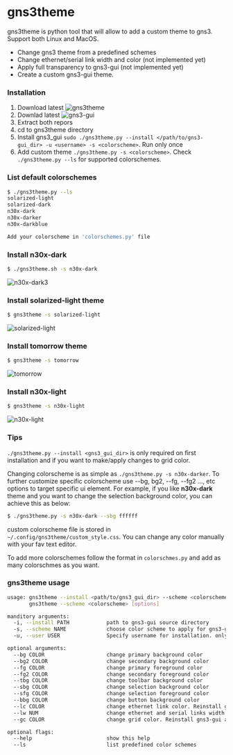 # gns3theme

gns3theme is python tool that will allow to add a custom theme to gns3. Support both Linux and MacOS.
- Change gns3 theme from a predefined schemes 
- Change ethernet/serial link width and color (not implemented yet)
- Apply full transparency to gns3-gui (not implemented yet)
- Create a custom gns3-gui theme.

### Installation
1. Download latest ![gns3theme](https://github.com/n3oxmind/gns3theme/tree/master)
1. Downlad latest ![gns3-gui](https://github.com/GNS3/gns3-gui/releases)
4. Extract both repors
3. cd to gns3theme directory
4. Install gns3_gui `sudo ./gns3theme.py --install </path/to/gns3-gui_dir> -u <username> -s <colorscheme>`. Run only once
5. Add custom theme `./gns3theme.py -s <colorscheme>`. Check `./gns3theme.py --ls` for supported colorschemes.

### List default colorschemes
```sh
$ ./gns3theme.py --ls
solarized-light
solarized-dark
n30x-dark
n30x-darker
n30x-darkblue

Add your colorscheme in 'colorschemes.py' file
```

### Install n30x-dark
```sh
$ ./gns3theme.sh -s n30x-dark
```
![n30x-dark3](https://user-images.githubusercontent.com/10103340/44069564-3681323a-9f34-11e8-9f6c-7d458b0298bf.png)


### Install solarized-light theme
```sh
$ gns3theme -s solarized-light
```
![solarized-light](https://user-images.githubusercontent.com/10103340/44070067-9d04544a-9f36-11e8-9793-e73522e9002b.png)


### Install tomorrow theme
```sh
$ gns3theme -s tomorrow
```
![tomorrow](https://user-images.githubusercontent.com/10103340/44069498-f4c867aa-9f33-11e8-8ca1-82a26cca134e.png)


### Install n30x-light
```sh
$ gns3theme -s n30x-light
```
![n30x-light](https://user-images.githubusercontent.com/10103340/44069475-d54f28be-9f33-11e8-8a0e-f1fc3bf889c1.png)


### Tips
`./gns3theme.py --install <gns3_gui_dir>` is only required on first installation and if you want to make/apply changes to grid color.

Changing colorscheme is as simple as `./gns3theme.py -s n30x-darker`. To further customize specific colorscheme use --bg, bg2, --fg, --fg2 ..., etc options to target specific ui element. For example, if you like **n30x-dark** theme and you want to change the selection background color, you can achieve this as below:
```sh
$ ./gns3theme.py -s n30x-dark --sbg ffffff
```
custom colorscheme file is stored in `~/.config/gns3theme/custom_style.css`. You can change any color manually with your fav text editor. 

To add more colorschemes follow the format in `colorschmes.py` and add as many colorschmes as you want.

### gns3theme usage
```sh
usage: gns3theme --install <path/to/gns3_gui_dir> --scheme <colorscheme>
       gns3theme --scheme <colorscheme> [options]

manditory arguments:
  -i, --install PATH            path to gns3-gui source directory
  -s, --scheme NAME             choose color scheme to apply for gns3-gui
  -u, --user USER               Specify username for installation. only used with --install option

optional arguments:
  --bg COLOR                    change primary background color
  --bg2 COLOR                   change secondary background color
  --fg COLOR                    change primary foreground color
  --fg2 COLOR                   change secondary foreground color
  --tbg COLOR                   change toolbar background color
  --sbg COLOR                   change selection background color
  --sfg COLOR                   change selection foreground color
  --bbg COLOR                   change button background color
  --lc COLOR                    change ethernet link color. Reinstall gns3-gui as root is required
  --lw NUM                      change ethernet and serial links width. Reinstall gns3-gui as root is required
  --gc COLOR                    change grid color. Reinstall gns3-gui as root is required

optional flags:
  --help                        show this help
  --ls                          list predefined color schemes
```
